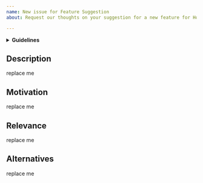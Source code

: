 ```yaml
---
name: New issue for Feature Suggestion
about: Request our thoughts on your suggestion for a new feature for Homebrew.

---
```


<details>
<summary><strong>Guidelines</strong></summary>
Thank you for making a feature suggestion! :heart:

Please fill the sections below with the relevant information.

Homebrew is a non-profit project run entirely by unpaid volunteers.
We, therefore, reserve the right to close your issue without comment if you
delete, do not read, or do not fill out the issue checklist below and provide
**all** the requested information. Note, that if you repeatedly fail to use
the issue template, we will be forced to block you from ever submitting issues
to Homebrew again.

We will also likely close this issue or ask you to create a pull-request if
it's something the maintainers are not actively planning to work on.

Thank you for your understanding,<br>
\- Homebrew maintainers
</details>


## Description
<!-- A detailed description of the proposed feature -->

replace me


## Motivation
<!-- The motivation for the feature -->

replace me


## Relevance
<!-- How the feature would be relevant to at least 90% of Homebrew users/maintainers -->

replace me


## Alternatives
<!--What alternatives to the feature have been considered-->

replace me
